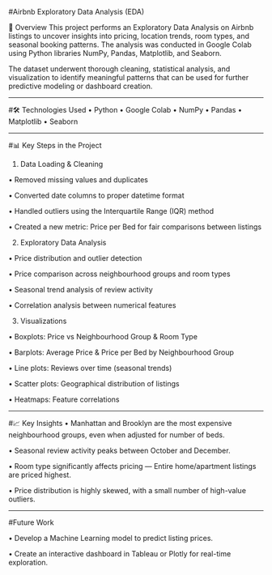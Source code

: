 #Airbnb Exploratory Data Analysis (EDA)

📌 Overview
This project performs an Exploratory Data Analysis on Airbnb listings to uncover insights into pricing, location trends, room types, and seasonal booking patterns.
The analysis was conducted in Google Colab using Python libraries NumPy, Pandas, Matplotlib, and Seaborn.

The dataset underwent thorough cleaning, statistical analysis, and visualization to identify meaningful patterns that can be used for further predictive modeling or dashboard creation.

---

#🛠️ Technologies Used
•	Python
•	Google Colab
•	NumPy
•	Pandas
•	Matplotlib
•	Seaborn

---

#📊 Key Steps in the Project
1) Data Loading & Cleaning

•	Removed missing values and duplicates

•	Converted date columns to proper datetime format

•	Handled outliers using the Interquartile Range (IQR) method

•	Created a new metric: Price per Bed for fair comparisons between listings

2) Exploratory Data Analysis

•	Price distribution and outlier detection

•	Price comparison across neighbourhood groups and room types

•	Seasonal trend analysis of review activity

•	Correlation analysis between numerical features

3) Visualizations

•	Boxplots: Price vs Neighbourhood Group & Room Type

•	Barplots: Average Price & Price per Bed by Neighbourhood Group

•	Line plots: Reviews over time (seasonal trends)

•	Scatter plots: Geographical distribution of listings

•	Heatmaps: Feature correlations

---

#📈 Key Insights
•	Manhattan and Brooklyn are the most expensive neighbourhood groups, even when adjusted for number of beds.

•	Seasonal review activity peaks between October and December.

•	Room type significantly affects pricing — Entire home/apartment listings are priced highest.

•	Price distribution is highly skewed, with a small number of high-value outliers.

---

#Future Work

•	Develop a Machine Learning model to predict listing prices.

•	Create an interactive dashboard in Tableau or Plotly for real-time exploration.


